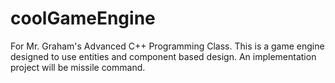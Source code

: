 # coolGameEngine
For Mr. Graham's Advanced C++ Programming Class.
This is a game engine designed to use entities and component based design.
An implementation project will be missile command.
